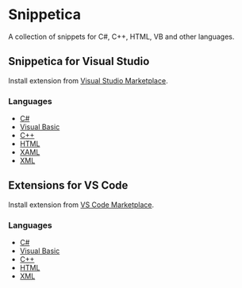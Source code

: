 ﻿---
sidebar_position: 0
sidebar_label: Intro
---

# Snippetica

A collection of snippets for C\#, C\+\+, HTML, VB and other languages\.

## Snippetica for Visual Studio

Install extension from [Visual Studio Marketplace](https://marketplace.visualstudio.com/items?itemName=josefpihrt.Snippetica)\.

### Languages

- [C#](snippetica/vs/csharp)
- [Visual Basic](snippetica/vs/vb)
- [C++](snippetica/vs/cpp)
- [HTML](snippetica/vs/html)
- [XAML](snippetica/vs/xaml)
- [XML](snippetica/vs/xml)

## Extensions for VS Code

Install extension from [VS Code Marketplace](https://marketplace.visualstudio.com/search?term=snippetica&target=VSCode&category=All%20categories&sortBy=Relevance)\.

### Languages

- [C#](snippetica/vscode/csharp)
- [Visual Basic](snippetica/vscode/vb)
- [C++](snippetica/vscode/cpp)
- [HTML](snippetica/vscode/html)
- [XML](snippetica/vscode/xml)
